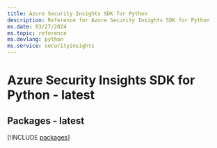 ```yaml
---
title: Azure Security Insights SDK for Python
description: Reference for Azure Security Insights SDK for Python
ms.date: 03/27/2024
ms.topic: reference
ms.devlang: python
ms.service: securityinsights
---
```

# Azure Security Insights SDK for Python - latest
## Packages - latest
[!INCLUDE [packages](security-insights-index.md)]